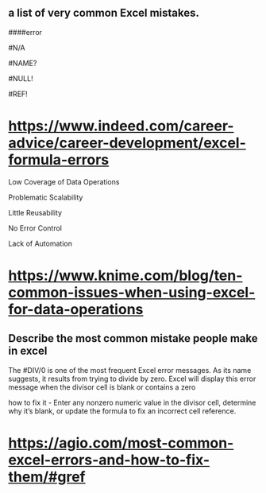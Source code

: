 ##  a list of very common Excel mistakes.

####error

 #N/A

 #NAME?

 #NULL!

 #REF!

 # https://www.indeed.com/career-advice/career-development/excel-formula-errors

 Low Coverage of Data Operations

 Problematic Scalability

 Little Reusability

 No Error Control

 Lack of Automation

 # https://www.knime.com/blog/ten-common-issues-when-using-excel-for-data-operations

 ## Describe the most common mistake people make in excel 

 The #DIV/0 is one of the most frequent Excel error messages. As its name suggests, it results from trying to divide by zero. Excel will display this error message when the divisor cell is blank or contains a zero
 
how to fix it - Enter any nonzero numeric value in the divisor cell, determine why it’s blank, or update the formula to fix an incorrect cell reference.

 # https://agio.com/most-common-excel-errors-and-how-to-fix-them/#gref
